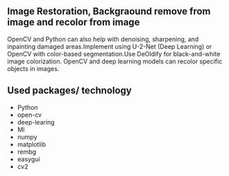 
## Image Restoration, Backgraound remove from image and recolor from image
OpenCV and Python can also help with denoising, sharpening, and inpainting damaged areas.Implement using U-2-Net (Deep Learning) or OpenCV with color-based segmentation.Use DeOldify for black-and-white image colorization.
OpenCV and deep learning models can recolor specific objects in images.



## Used packages/ technology
- Python
- open-cv
- deep-learing
- Ml
- numpy
- matplotlib
- rembg
- easygui
- cv2





